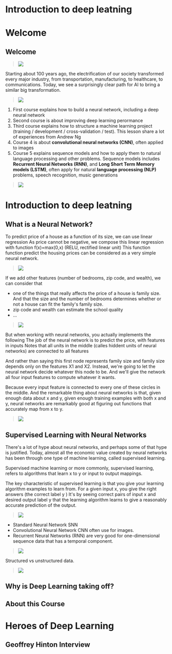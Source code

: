 # Introduction to deep leatning



# Welcome

## Welcome

> <img src="./images/w01-01-Welcome/img_2023-03-04_12-26-25.png">

Starting about 100 years ago, the electrification of our society transformed every major industry, from transportation, manufacturing, to healthcare, to communications. Today, we see a surprisingly clear path for AI to bring a similar big transformation.

> <img src="./images/w01-01-Welcome/img_2023-03-04_12-26-37.png">

1. First course explains how to build a neural network, including a deep neural network
2. Second course is about improving deep learning perormance
3. Third course explains how to structure a machine learning project (training / development / cross-validation / test). This lesson share a lot of experiences from Andrew Ng
4. Course 4 is about **convolutional neural networks (CNN)**, often applied to images
5. Course 5 explains sequence models and how to apply them to natural language processing and other problems. Sequence models includes **Recurrent Neural Networks (RNN)**, and **Long Short Term Memory models (LSTM)**, often apply for natural **language processing (NLP)** problems, speech recognition, music generations

> <img src="./images/w01-01-Welcome/img_2023-03-04_12-26-39.png">




# Introduction to deep leatning

## What is a Neural Network?

To predict price of a house as a function of its size, we can use linear regression
As price cannot be negative, we compose this linear regression with function f(x)=max(0,x) (RELU, rectified linear unit)
This function function predict the housing prices can be considered as a very simple neural network. 

> <img src="./images/w01-02-What_is_a_Neural_Network/img_2023-03-11_08-03-18.png">

If we add other features (number of bedrooms, zip code, and wealth), we can consider that 
- one of the things that really affects the price of a house is family size. And that the size and the number of bedrooms determines whether or not a house can fit the family's family size.
-  zip code and wealth can estimate the school quality
- ... 

> <img src="./images/w01-02-What_is_a_Neural_Network/img_2023-03-11_08-03-22.png">

But when working with neural networks, you actually implements the following
The job of the neural network is to predict the price, with features in inputs
Notes that all units in the middle (calles hiddent units of neural networks) are connected to all features

And rather than saying this first node represents family size and family size depends only on the features X1 and X2. Instead, we're going to let the neural network decide whatever this node to be. And we'll give the network all four input features to compute whatever it wants.

Because every input feature is connected to every one of these circles in the middle. And the remarkable thing about neural networks is that, given enough data about x and y, given enough training examples with both x and y, neural networks are remarkably good at figuring out functions that accurately map from x to y.


> <img src="./images/w01-02-What_is_a_Neural_Network/img_2023-03-11_08-07-01.png">

## Supervised Learning with Neural Networks

There's a lot of hype about neural networks, and perhaps some of that hype is justified. Today, almost all the economic value created by neural networks has been through one type of machine learning, called supervised learning.

Supervised machine learning or more commonly, supervised learning, refers to algorithms that learn x to y or input to output mappings.

The key characteristic of supervised learning is that you give your learning algorithm examples to learn from. For a given input x, you give the right answers (the correct label y ) It's by seeing correct pairs of input x and desired output label y that the learning algorithm learns to give a reasonably accurate prediction of the output.

> <img src="./images/w01-03-Supervised_Learning_with_Neural_Networks/img_2023-03-11_08-51-39.png">

- Standard Neural Network SNN
- Convolutional Neural Network CNN often use for images.
- Recurrent Neural Networks (RNN) are very good for one-dimensional sequence data that has a temporal component.

> <img src="./images/w01-03-Supervised_Learning_with_Neural_Networks/img_2023-03-11_08-51-42.png">

Structured vs unstructured data.

> <img src="./images/w01-03-Supervised_Learning_with_Neural_Networks/img_2023-03-11_08-51-43.png">


## Why is Deep Learning taking off?

## About this Course





# Heroes of Deep Learning

## Geoffrey Hinton Interview

